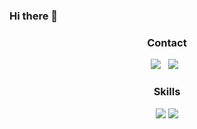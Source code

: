 ### Hi there 👋


<h3 align="center"><b>Contact</b></h3>
<p align="center">
<a href="mailto:tbnsok40@gmail.com"><img src="https://img.shields.io/badge/Gmail-EA4335?style=flat-square&logo=Gmail&logoColor=white"/></a> &nbsp
<a href="https://www.linkedin.com/in/%EC%84%B1%ED%9B%84-%EC%9E%84-7a2238195/"><img src="https://img.shields.io/badge/LinkedIn-0A66C2?style=flat-square&logo=LinkedIn&logoColor=white"/></a> &nbsp
</p>

<h3 align="center"><b>Skills</b></h3>
<p align="center">
</p>


<p align="center">
<img src="http://mazassumnida.wtf/api/pastel/generate_badge?boj=tbnsok40&theme=warm"/>
  <img src="http://mazandi.herokuapp.com/api?handle=tbnsok40&theme=warm"/>
</p>
<!--
**hugehoo/hugehoo** is a ✨ _special_ ✨ repository because its `README.md` (this file) appears on your GitHub profile.

Here are some ideas to get you started:

- 🔭 I’m currently working on ...
- 🌱 I’m currently learning ...
- 👯 I’m looking to collaborate on ...
- 🤔 I’m looking for help with ...
- 💬 Ask me about ...
- 📫 How to reach me: ...
- 😄 Pronouns: ...
- ⚡ Fun fact: ...
-->
